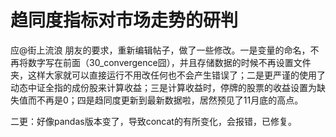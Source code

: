 # 趋同度指标对市场走势的研判

应@街上流浪 朋友的要求，重新编辑帖子，做了一些修改。一是变量的命名，不再将数字写在前面（30_convergence囧），并且存储数据的时候不再设置文件夹，这样大家就可以直接运行不用改任何也不会产生错误了；二是更严谨的使用了动态中证全指的成份股来计算收益；三是计算收益时，停牌的股票的收益设置为缺失值而不再是0；四是趋同度更新到最新数据啦，居然预见了11月底的高点。

二更：好像pandas版本变了，导致concat的有所变化，会报错，已修复。